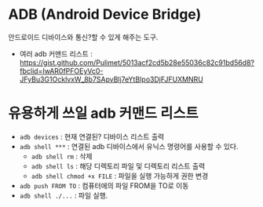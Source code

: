 
# ADB (Android Device Bridge)

안드로이드 디바이스와 통신?할 수 있게 해주는 도구. 

- 여러 adb 커맨드 리스트 : <https://gist.github.com/Pulimet/5013acf2cd5b28e55036c82c91bd56d8?fbclid=IwAR0fPFOEyVc0-JFyBu3G1OcklvxW_8b7SApvBlj7eYtBIpo3DjFJFUXMNRU>


# 유용하게 쓰일 adb 커맨드 리스트

- `adb devices` : 현재 연결된? 디바이스 리스트 출력
- `adb shell ***` : 연결된 adb 디바이스에서 유닉스 명령어를 사용할 수 있다.
    - `adb shell rm` : 삭제
    - `adb shell ls` : 해당 디렉토리 파일 및 디렉토리 리스트 출력
    - `adb shell chmod +x FILE` : 파일을 실행 가능하게 권한 변경
- `adb push FROM TO` : 컴퓨터에의 파일 FROM을 TO로 이동
- `adb shell ./...` : 파일 실행.